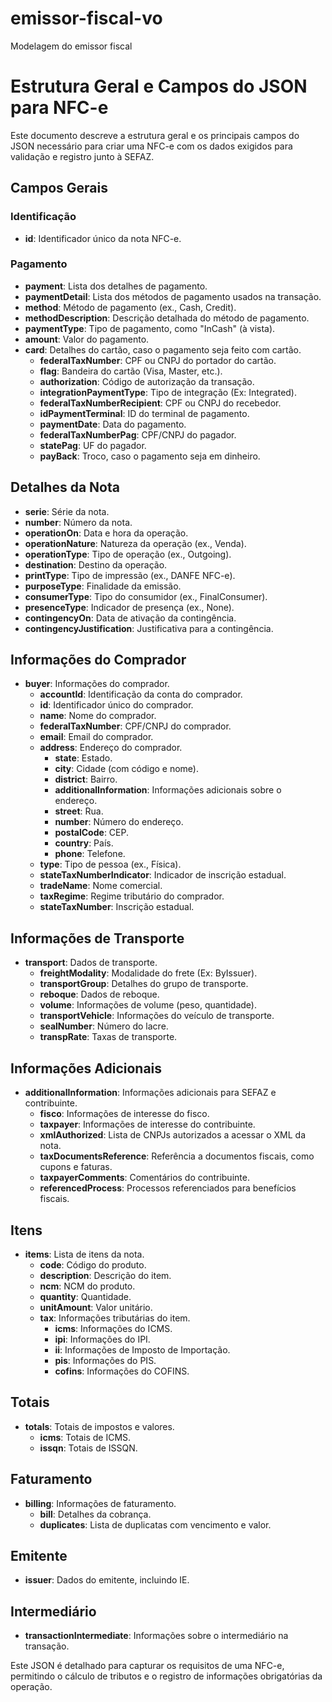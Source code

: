 # emissor-fiscal-vo
Modelagem do emissor fiscal 

# Estrutura Geral e Campos do JSON para NFC-e

Este documento descreve a estrutura geral e os principais campos do JSON necessário para criar uma NFC-e com os dados exigidos para validação e registro junto à SEFAZ.

## Campos Gerais

### Identificação
- **id**: Identificador único da nota NFC-e.

### Pagamento
- **payment**: Lista dos detalhes de pagamento.
- **paymentDetail**: Lista dos métodos de pagamento usados na transação.
- **method**: Método de pagamento (ex., Cash, Credit).
- **methodDescription**: Descrição detalhada do método de pagamento.
- **paymentType**: Tipo de pagamento, como "InCash" (à vista).
- **amount**: Valor do pagamento.
- **card**: Detalhes do cartão, caso o pagamento seja feito com cartão.
    - **federalTaxNumber**: CPF ou CNPJ do portador do cartão.
    - **flag**: Bandeira do cartão (Visa, Master, etc.).
    - **authorization**: Código de autorização da transação.
    - **integrationPaymentType**: Tipo de integração (Ex: Integrated).
    - **federalTaxNumberRecipient**: CPF ou CNPJ do recebedor.
    - **idPaymentTerminal**: ID do terminal de pagamento.
    - **paymentDate**: Data do pagamento.
    - **federalTaxNumberPag**: CPF/CNPJ do pagador.
    - **statePag**: UF do pagador.
    - **payBack**: Troco, caso o pagamento seja em dinheiro.

## Detalhes da Nota
- **serie**: Série da nota.
- **number**: Número da nota.
- **operationOn**: Data e hora da operação.
- **operationNature**: Natureza da operação (ex., Venda).
- **operationType**: Tipo de operação (ex., Outgoing).
- **destination**: Destino da operação.
- **printType**: Tipo de impressão (ex., DANFE NFC-e).
- **purposeType**: Finalidade da emissão.
- **consumerType**: Tipo do consumidor (ex., FinalConsumer).
- **presenceType**: Indicador de presença (ex., None).
- **contingencyOn**: Data de ativação da contingência.
- **contingencyJustification**: Justificativa para a contingência.

## Informações do Comprador
- **buyer**: Informações do comprador.
    - **accountId**: Identificação da conta do comprador.
    - **id**: Identificador único do comprador.
    - **name**: Nome do comprador.
    - **federalTaxNumber**: CPF/CNPJ do comprador.
    - **email**: Email do comprador.
    - **address**: Endereço do comprador.
        - **state**: Estado.
        - **city**: Cidade (com código e nome).
        - **district**: Bairro.
        - **additionalInformation**: Informações adicionais sobre o endereço.
        - **street**: Rua.
        - **number**: Número do endereço.
        - **postalCode**: CEP.
        - **country**: País.
        - **phone**: Telefone.
    - **type**: Tipo de pessoa (ex., Física).
    - **stateTaxNumberIndicator**: Indicador de inscrição estadual.
    - **tradeName**: Nome comercial.
    - **taxRegime**: Regime tributário do comprador.
    - **stateTaxNumber**: Inscrição estadual.

## Informações de Transporte
- **transport**: Dados de transporte.
    - **freightModality**: Modalidade do frete (Ex: ByIssuer).
    - **transportGroup**: Detalhes do grupo de transporte.
    - **reboque**: Dados de reboque.
    - **volume**: Informações de volume (peso, quantidade).
    - **transportVehicle**: Informações do veículo de transporte.
    - **sealNumber**: Número do lacre.
    - **transpRate**: Taxas de transporte.

## Informações Adicionais
- **additionalInformation**: Informações adicionais para SEFAZ e contribuinte.
    - **fisco**: Informações de interesse do fisco.
    - **taxpayer**: Informações de interesse do contribuinte.
    - **xmlAuthorized**: Lista de CNPJs autorizados a acessar o XML da nota.
    - **taxDocumentsReference**: Referência a documentos fiscais, como cupons e faturas.
    - **taxpayerComments**: Comentários do contribuinte.
    - **referencedProcess**: Processos referenciados para benefícios fiscais.

## Itens
- **items**: Lista de itens da nota.
    - **code**: Código do produto.
    - **description**: Descrição do item.
    - **ncm**: NCM do produto.
    - **quantity**: Quantidade.
    - **unitAmount**: Valor unitário.
    - **tax**: Informações tributárias do item.
        - **icms**: Informações do ICMS.
        - **ipi**: Informações do IPI.
        - **ii**: Informações de Imposto de Importação.
        - **pis**: Informações do PIS.
        - **cofins**: Informações do COFINS.

## Totais
- **totals**: Totais de impostos e valores.
    - **icms**: Totais de ICMS.
    - **issqn**: Totais de ISSQN.

## Faturamento
- **billing**: Informações de faturamento.
    - **bill**: Detalhes da cobrança.
    - **duplicates**: Lista de duplicatas com vencimento e valor.

## Emitente
- **issuer**: Dados do emitente, incluindo IE.

## Intermediário
- **transactionIntermediate**: Informações sobre o intermediário na transação.

Este JSON é detalhado para capturar os requisitos de uma NFC-e, permitindo o cálculo de tributos e o registro de informações obrigatórias da operação.
